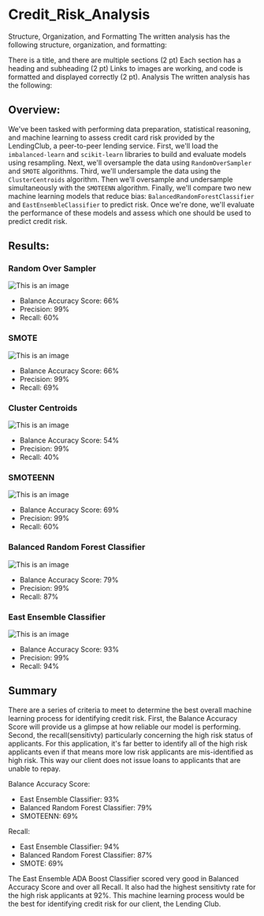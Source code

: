 # Credit_Risk_Analysis
Structure, Organization, and Formatting
The written analysis has the following structure, organization, and formatting:

There is a title, and there are multiple sections (2 pt)
Each section has a heading and subheading (2 pt)
Links to images are working, and code is formatted and displayed correctly (2 pt).
Analysis
The written analysis has the following:
## Overview:

We've been tasked with performing data preparation, statistical reasoning, and machine learning to assess credit card risk provided by the LendingClub, a peer-to-peer lending service. First, we'll load the `imbalanced-learn` and `scikit-learn` libraries to build and evaluate models using resampling. Next, we'll oversample the data using `RandomOverSampler` and `SMOTE` algorithms. Third, we'll undersample the data using the `ClusterCentroids` algorithm. Then we'll oversample and undersample simultaneously with the `SMOTEENN` algorithm. Finally, we'll compare two new machine learning models that reduce bias: `BalancedRandomForestClassifier` and `EastEnsembleClassifier` to predict risk. Once we're done, we'll evaluate the performance of these models and assess which one should be used to predict credit risk.

## Results:

### Random Over Sampler

![This is an image](https://github.com/aaron-ardell/Credit_Risk_Analysis/blob/main/pics/random_oversampler.png)

- Balance Accuracy Score: 66%
- Precision: 99%
- Recall: 60%

### SMOTE

![This is an image](https://github.com/aaron-ardell/Credit_Risk_Analysis/blob/main/pics/smote.png)

- Balance Accuracy Score: 66%
- Precision: 99%
- Recall: 69%

### Cluster Centroids

![This is an image](https://github.com/aaron-ardell/Credit_Risk_Analysis/blob/main/pics/cc.png)

- Balance Accuracy Score: 54%
- Precision: 99%
- Recall: 40%

### SMOTEENN

![This is an image](https://github.com/aaron-ardell/Credit_Risk_Analysis/blob/main/pics/smoteenn.png)

- Balance Accuracy Score: 69%
- Precision: 99%
- Recall: 60%

### Balanced Random Forest Classifier

![This is an image](https://github.com/aaron-ardell/Credit_Risk_Analysis/blob/main/pics/Balanced_random_forest_classifier.png)

- Balance Accuracy Score: 79%
- Precision: 99%
- Recall: 87%

### East Ensemble Classifier

![This is an image](https://github.com/aaron-ardell/Credit_Risk_Analysis/blob/main/pics/easy_ensemble_ada_boost_classifier.png)

- Balance Accuracy Score: 93%
- Precision: 99%
- Recall: 94%

## Summary

There are a series of criteria to meet to determine the best overall machine learning process for identifying credit risk. First, the Balance Accuracy Score will provide us a glimpse at how reliable our model is performing. Second, the recall(sensitivty) particularly concerning the high risk status of applicants. For this application, it's far better to identify all of the high risk applicants even if that means more low risk applicants are mis-identified as high risk. This way our client does not issue loans to applicants that are unable to repay.

Balance Accuracy Score: 
- East Ensemble Classifier: 93%
- Balanced Random Forest Classifier: 79%
- SMOTEENN: 69%

Recall: 
- East Ensemble Classifier: 94%
- Balanced Random Forest Classifier: 87%
- SMOTE: 69%

The East Ensemble ADA Boost Classifier scored very good in Balanced Accuracy Score and over all Recall. It also had the highest sensitivty rate for the high risk applicants at 92%. This machine learning process would be the best for identifying credit risk for our client, the Lending Club.
